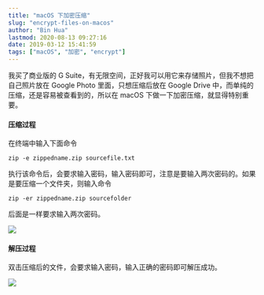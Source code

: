 ```yaml
---
title: "macOS 下加密压缩"
slug: "encrypt-files-on-macos"
author: "Bin Hua"
lastmod: 2020-08-13 09:27:16
date: 2019-03-12 15:41:59
tags: ["macOS", "加密", "encrypt"]
---
```


我买了商业版的 G Suite，有无限空间，正好我可以用它来存储照片，但我不想把自己照片放在 Google Photo 里面，只想压缩后放在 Google Drive 中，而单纯的压缩，还是容易被查看到的，所以在 macOS 下做一下加密压缩，就显得特别重要。

#### 压缩过程

在终端中输入下面命令

```
zip -e zippedname.zip sourcefile.txt
```

执行该命令后，会要求输入密码，输入密码即可，注意是要输入两次密码的。如果是要压缩一个文件夹，则输入命令

```
zip -er zippedname.zip sourcefolder
```

后面是一样要求输入两次密码。

![](/imgs/encrypt-files-on-macos-encrypt.png)

#### 解压过程

双击压缩后的文件，会要求输入密码，输入正确的密码即可解压成功。

![](/imgs/encrypt-files-on-macos-decrypt.png)

